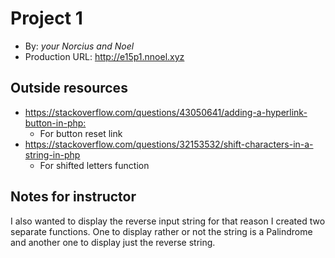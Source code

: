 # Project 1

- By: _your Norcius and Noel_
- Production URL: <http://e15p1.nnoel.xyz>

## Outside resources

* <https://stackoverflow.com/questions/43050641/adding-a-hyperlink-button-in-php:>
  - For button reset link
* <https://stackoverflow.com/questions/32153532/shift-characters-in-a-string-in-php>
  - For shifted letters function

## Notes for instructor

I also wanted to display the reverse input string for that reason I created two separate functions.
One to display rather or not the string is a Palindrome and another one to display just the reverse string.